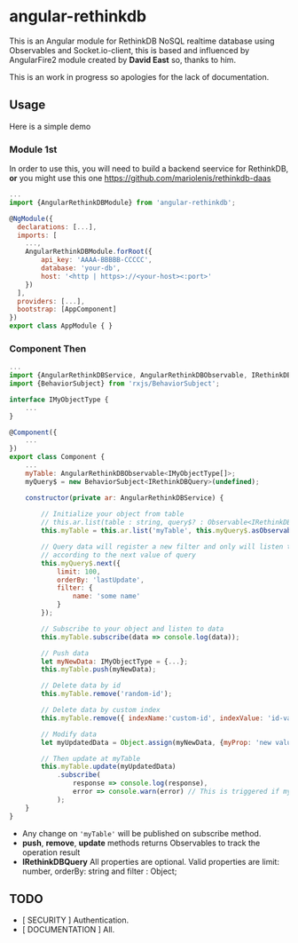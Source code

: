 # angular-rethinkdb
This is an Angular module for RethinkDB NoSQL realtime database using Observables and Socket.io-client, this is based and influenced by AngularFire2 module created by 
__David East__ so, thanks to him. 

This is an work in progress so apologies for the lack of documentation.

## Usage
Here is a simple demo
### Module 1st
In order to use this, you will need to build a backend seervice for RethinkDB, __or__ you might use this one 
https://github.com/mariolenis/rethinkdb-daas
```js
...
import {AngularRethinkDBModule} from 'angular-rethinkdb';

@NgModule({
  declarations: [...],
  imports: [
    ...,
    AngularRethinkDBModule.forRoot({
        api_key: 'AAAA-BBBBB-CCCCC',
        database: 'your-db',
        host: '<http | https>://<your-host><:port>'
    })
  ],
  providers: [...],
  bootstrap: [AppComponent]
})
export class AppModule { }

```

### Component Then
```js
...
import {AngularRethinkDBService, AngularRethinkDBObservable, IRethinkDBQuery} from 'angular-rethinkdb';
import {BehaviorSubject} from 'rxjs/BehaviorSubject';

interface IMyObjectType {
    ...
}

@Component({
    ...
})
export class Component {
    ...
    myTable: AngularRethinkDBObservable<IMyObjectType[]>;
    myQuery$ = new BehaviorSubject<IRethinkDBQuery>(undefined);

    constructor(private ar: AngularRethinkDBService) {
        
        // Initialize your object from table
        // this.ar.list(table : string, query$? : Observable<IRethinkDBQuery>)
        this.myTable = this.ar.list('myTable', this.myQuery$.asObservable());

        // Query data will register a new filter and only will listen to changes 
        // according to the next value of query
        this.myQuery$.next({
            limit: 100,
            orderBy: 'lastUpdate',
            filter: {
                name: 'some name'
            }
        });

        // Subscribe to your object and listen to data
        this.myTable.subscribe(data => console.log(data));

        // Push data
        let myNewData: IMyObjectType = {...};
        this.myTable.push(myNewData);

        // Delete data by id
        this.myTable.remove('random-id');

        // Delete data by custom index
        this.myTable.remove({ indexName:'custom-id', indexValue: 'id-value' });

        // Modify data
        let myUpdatedData = Object.assign(myNewData, {myProp: 'new value'});

        // Then update at myTable
        this.myTable.update(myUpdatedData)
            .subscribe(
                response => console.log(response),
                error => console.warn(error) // This is triggered if myUpdatedData has no id as property.
            );
    }
}
```
* Any change on ```'myTable'``` will be published on subscribe method.
* __push__, __remove__, __update__ methods returns Observables to track the operation result
* __IRethinkDBQuery__ All properties are optional. Valid properties are limit: number, orderBy: string and filter : Object; 

## TODO
* [ SECURITY ] Authentication.
* [ DOCUMENTATION ] All.